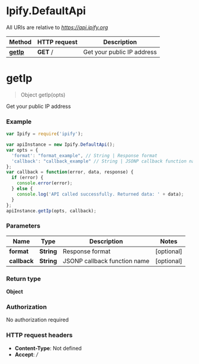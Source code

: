 # Ipify.DefaultApi

All URIs are relative to *https://api.ipify.org*

Method | HTTP request | Description
------------- | ------------- | -------------
[**getIp**](DefaultApi.md#getIp) | **GET** / | Get your public IP address


<a name="getIp"></a>
# **getIp**
> Object getIp(opts)

Get your public IP address

### Example
```javascript
var Ipify = require('ipify');

var apiInstance = new Ipify.DefaultApi();
var opts = {
  'format': "format_example", // String | Response format
  'callback': "callback_example" // String | JSONP callback function name
};
var callback = function(error, data, response) {
  if (error) {
    console.error(error);
  } else {
    console.log('API called successfully. Returned data: ' + data);
  }
};
apiInstance.getIp(opts, callback);
```

### Parameters

Name | Type | Description  | Notes
------------- | ------------- | ------------- | -------------
 **format** | **String**| Response format | [optional] 
 **callback** | **String**| JSONP callback function name | [optional] 

### Return type

**Object**

### Authorization

No authorization required

### HTTP request headers

 - **Content-Type**: Not defined
 - **Accept**: */*

